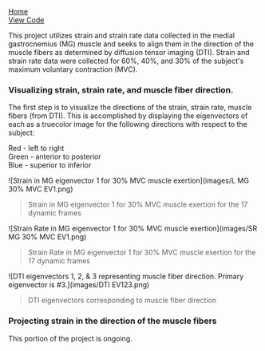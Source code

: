 [Home](https://bcunnane.github.io/)  
[View Code](https://github.com/bcunnane/FAS)

This project utilizes strain and strain rate data collected in the medial gastrocnemius (MG) muscle and seeks to align them in the direction of the muscle fibers as determined by diffusion tensor imaging (DTI). Strain and strain rate data were collected for 60%, 40%, and 30% of the subject's maximum voluntary contraction (MVC).

### Visualizing strain, strain rate, and muscle fiber direction.

The first step is to visualize the directions of the strain, strain rate, muscle fibers (from DTI). This is accomplished by displaying the eigenvectors of each as a truecolor image for the following directions with respect to the subject:

Red   - left to right  
Green - anterior to posterior  
Blue  - superior to inferior

![Strain in MG eigenvector 1 for 30% MVC muscle exertion](images/L MG 30% MVC EV1.png)
> Strain in MG eigenvector 1 for 30% MVC muscle exertion for the 17 dynamic frames

![Strain Rate in MG eigenvector 1 for 30% MVC muscle exertion](images/SR MG 30% MVC EV1.png)
> Strain Rate in MG eigenvector 1 for 30% MVC muscle exertion for the 17 dynamic frames


![DTI eigenvectors 1, 2, & 3 representing muscle fiber direction. Primary eigenvector is #3.](images/DTI EV123.png)
> DTI eigenvectors corresponding to muscle fiber direction

### Projecting strain in the direction of the muscle fibers

This portion of the project is ongoing. 

